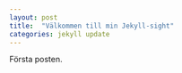```yaml
---
layout: post
title:  "Välkommen till min Jekyll-sight"
categories: jekyll update
---
```


Första posten.


